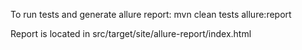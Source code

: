 To run tests and generate allure report:
mvn clean tests allure:report

Report is located in src/target/site/allure-report/index.html